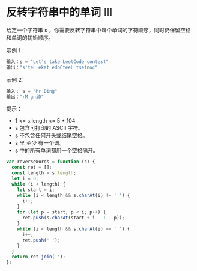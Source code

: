 # 反转字符串中的单词 III

给定一个字符串 s ，你需要反转字符串中每个单词的字符顺序，同时仍保留空格和单词的初始顺序。

示例 1：

```js
输入：s = "Let's take LeetCode contest"
输出："s'teL ekat edoCteeL tsetnoc"
```

示例 2:

```js
输入： s = "Mr Ding"
输出："rM gniD"
```

提示：

- 1 <= s.length <= 5 * 104
- s 包含可打印的 ASCII 字符。
- s 不包含任何开头或结尾空格。
- s 里 至少 有一个词。
- s 中的所有单词都用一个空格隔开。

```js
var reverseWords = function (s) {
  const ret = [];
  const length = s.length;
  let i = 0;
  while (i < length) {
    let start = i;
    while (i < length && s.charAt(i) != ' ') {
      i++;
    }
    for (let p = start; p < i; p++) {
      ret.push(s.charAt(start + i - 1 - p));
    }
    while (i < length && s.charAt(i) == ' ') {
      i++;
      ret.push(' ');
    }
  }
  return ret.join('');
};
```
